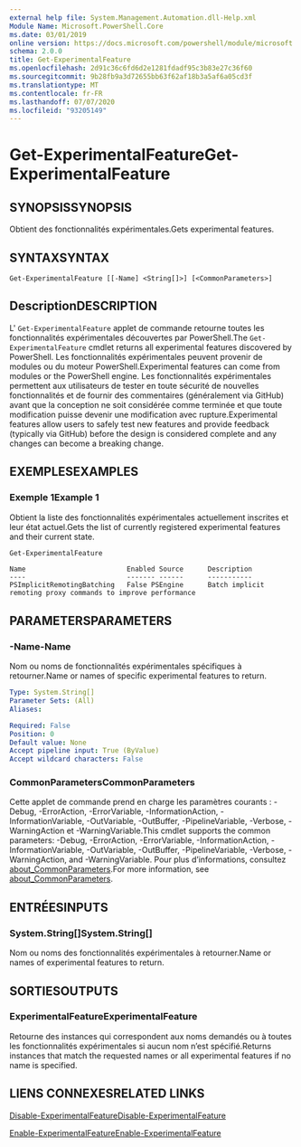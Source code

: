 ```yaml
---
external help file: System.Management.Automation.dll-Help.xml
Module Name: Microsoft.PowerShell.Core
ms.date: 03/01/2019
online version: https://docs.microsoft.com/powershell/module/microsoft.powershell.core/get-experimentalfeature?view=powershell-7.1&WT.mc_id=ps-gethelp
schema: 2.0.0
title: Get-ExperimentalFeature
ms.openlocfilehash: 2d91c36c6fd6d2e1281fdadf95c3b83e27c36f60
ms.sourcegitcommit: 9b28fb9a3d72655bb63f62af18b3a5af6a05cd3f
ms.translationtype: MT
ms.contentlocale: fr-FR
ms.lasthandoff: 07/07/2020
ms.locfileid: "93205149"
---
```

# <span data-ttu-id="7bd42-102">Get-ExperimentalFeature</span><span class="sxs-lookup"><span data-stu-id="7bd42-102">Get-ExperimentalFeature</span></span>

## <span data-ttu-id="7bd42-103">SYNOPSIS</span><span class="sxs-lookup"><span data-stu-id="7bd42-103">SYNOPSIS</span></span>
<span data-ttu-id="7bd42-104">Obtient des fonctionnalités expérimentales.</span><span class="sxs-lookup"><span data-stu-id="7bd42-104">Gets experimental features.</span></span>

## <span data-ttu-id="7bd42-105">SYNTAX</span><span class="sxs-lookup"><span data-stu-id="7bd42-105">SYNTAX</span></span>

```
Get-ExperimentalFeature [[-Name] <String[]>] [<CommonParameters>]
```

## <span data-ttu-id="7bd42-106">Description</span><span class="sxs-lookup"><span data-stu-id="7bd42-106">DESCRIPTION</span></span>

<span data-ttu-id="7bd42-107">L' `Get-ExperimentalFeature` applet de commande retourne toutes les fonctionnalités expérimentales découvertes par PowerShell.</span><span class="sxs-lookup"><span data-stu-id="7bd42-107">The `Get-ExperimentalFeature` cmdlet returns all experimental features discovered by PowerShell.</span></span>
<span data-ttu-id="7bd42-108">Les fonctionnalités expérimentales peuvent provenir de modules ou du moteur PowerShell.</span><span class="sxs-lookup"><span data-stu-id="7bd42-108">Experimental features can come from modules or the PowerShell engine.</span></span> <span data-ttu-id="7bd42-109">Les fonctionnalités expérimentales permettent aux utilisateurs de tester en toute sécurité de nouvelles fonctionnalités et de fournir des commentaires (généralement via GitHub) avant que la conception ne soit considérée comme terminée et que toute modification puisse devenir une modification avec rupture.</span><span class="sxs-lookup"><span data-stu-id="7bd42-109">Experimental features allow users to safely test new features and provide feedback (typically via GitHub) before the design is considered complete and any changes can become a breaking change.</span></span>

## <span data-ttu-id="7bd42-110">EXEMPLES</span><span class="sxs-lookup"><span data-stu-id="7bd42-110">EXAMPLES</span></span>

### <span data-ttu-id="7bd42-111">Exemple 1</span><span class="sxs-lookup"><span data-stu-id="7bd42-111">Example 1</span></span>

<span data-ttu-id="7bd42-112">Obtient la liste des fonctionnalités expérimentales actuellement inscrites et leur état actuel.</span><span class="sxs-lookup"><span data-stu-id="7bd42-112">Gets the list of currently registered experimental features and their current state.</span></span>

```powershell
Get-ExperimentalFeature
```

```Output
Name                         Enabled Source      Description
----                         ------- ------      -----------
PSImplicitRemotingBatching   False PSEngine      Batch implicit remoting proxy commands to improve performance
```

## <span data-ttu-id="7bd42-113">PARAMETERS</span><span class="sxs-lookup"><span data-stu-id="7bd42-113">PARAMETERS</span></span>

### <span data-ttu-id="7bd42-114">-Name</span><span class="sxs-lookup"><span data-stu-id="7bd42-114">-Name</span></span>

<span data-ttu-id="7bd42-115">Nom ou noms de fonctionnalités expérimentales spécifiques à retourner.</span><span class="sxs-lookup"><span data-stu-id="7bd42-115">Name or names of specific experimental features to return.</span></span>

```yaml
Type: System.String[]
Parameter Sets: (All)
Aliases:

Required: False
Position: 0
Default value: None
Accept pipeline input: True (ByValue)
Accept wildcard characters: False
```

### <span data-ttu-id="7bd42-116">CommonParameters</span><span class="sxs-lookup"><span data-stu-id="7bd42-116">CommonParameters</span></span>

<span data-ttu-id="7bd42-117">Cette applet de commande prend en charge les paramètres courants : -Debug, -ErrorAction, -ErrorVariable, -InformationAction, -InformationVariable, -OutVariable, -OutBuffer, -PipelineVariable, -Verbose, -WarningAction et -WarningVariable.</span><span class="sxs-lookup"><span data-stu-id="7bd42-117">This cmdlet supports the common parameters: -Debug, -ErrorAction, -ErrorVariable, -InformationAction, -InformationVariable, -OutVariable, -OutBuffer, -PipelineVariable, -Verbose, -WarningAction, and -WarningVariable.</span></span> <span data-ttu-id="7bd42-118">Pour plus d’informations, consultez [about_CommonParameters](https://go.microsoft.com/fwlink/?LinkID=113216).</span><span class="sxs-lookup"><span data-stu-id="7bd42-118">For more information, see [about_CommonParameters](https://go.microsoft.com/fwlink/?LinkID=113216).</span></span>

## <span data-ttu-id="7bd42-119">ENTRÉES</span><span class="sxs-lookup"><span data-stu-id="7bd42-119">INPUTS</span></span>

### <span data-ttu-id="7bd42-120">System.String[]</span><span class="sxs-lookup"><span data-stu-id="7bd42-120">System.String[]</span></span>

<span data-ttu-id="7bd42-121">Nom ou noms des fonctionnalités expérimentales à retourner.</span><span class="sxs-lookup"><span data-stu-id="7bd42-121">Name or names of experimental features to return.</span></span>

## <span data-ttu-id="7bd42-122">SORTIES</span><span class="sxs-lookup"><span data-stu-id="7bd42-122">OUTPUTS</span></span>

### <span data-ttu-id="7bd42-123">ExperimentalFeature</span><span class="sxs-lookup"><span data-stu-id="7bd42-123">ExperimentalFeature</span></span>

<span data-ttu-id="7bd42-124">Retourne des instances qui correspondent aux noms demandés ou à toutes les fonctionnalités expérimentales si aucun nom n’est spécifié.</span><span class="sxs-lookup"><span data-stu-id="7bd42-124">Returns instances that match the requested names or all experimental features if no name is specified.</span></span>

## <span data-ttu-id="7bd42-125">LIENS CONNEXES</span><span class="sxs-lookup"><span data-stu-id="7bd42-125">RELATED LINKS</span></span>

[<span data-ttu-id="7bd42-126">Disable-ExperimentalFeature</span><span class="sxs-lookup"><span data-stu-id="7bd42-126">Disable-ExperimentalFeature</span></span>](Disable-ExperimentalFeature.md)

[<span data-ttu-id="7bd42-127">Enable-ExperimentalFeature</span><span class="sxs-lookup"><span data-stu-id="7bd42-127">Enable-ExperimentalFeature</span></span>](Enable-ExperimentalFeature.md)

